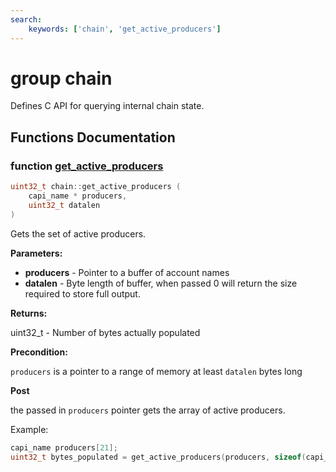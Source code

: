 ```yaml
---
search:
    keywords: ['chain', 'get_active_producers']
---
```


# group chain

Defines C API for querying internal chain state. 
## Functions Documentation

### function <a id="gafb1878d4d55d275a1729f44ecc72848a" href="#gafb1878d4d55d275a1729f44ecc72848a">get\_active\_producers</a>

```cpp
uint32_t chain::get_active_producers (
    capi_name * producers,
    uint32_t datalen
)
```


Gets the set of active producers.


**Parameters:**


* **producers** - Pointer to a buffer of account names 
* **datalen** - Byte length of buffer, when passed 0 will return the size required to store full output.



**Returns:**

uint32\_t - Number of bytes actually populated 




**Precondition:**

`producers` is a pointer to a range of memory at least `datalen` bytes long 




**Post**

the passed in `producers` pointer gets the array of active producers.


Example:

```cpp
capi_name producers[21];
uint32_t bytes_populated = get_active_producers(producers, sizeof(capi_name)*21);
```

 

